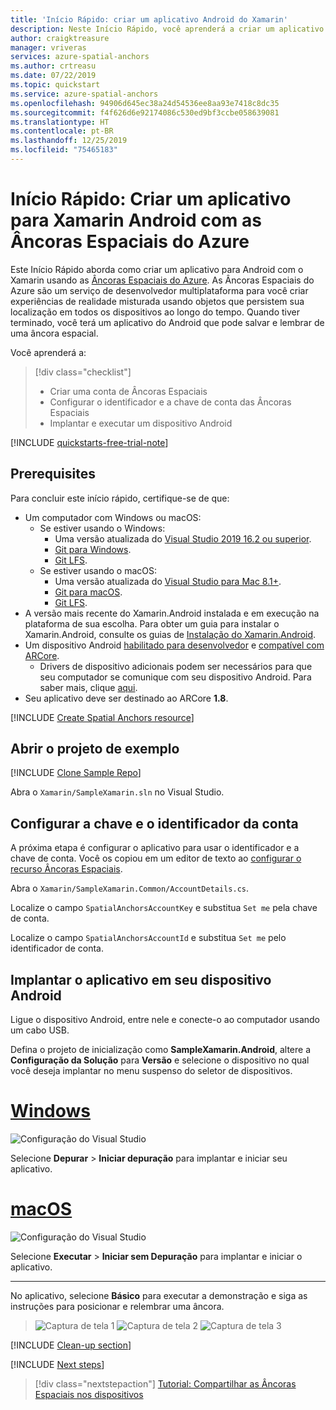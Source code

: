 ```yaml
---
title: 'Início Rápido: criar um aplicativo Android do Xamarin'
description: Neste Início Rápido, você aprenderá a criar um aplicativo do Android com o Xamarin usando as Âncoras Espaciais.
author: craigktreasure
manager: vriveras
services: azure-spatial-anchors
ms.author: crtreasu
ms.date: 07/22/2019
ms.topic: quickstart
ms.service: azure-spatial-anchors
ms.openlocfilehash: 94906d645ec38a24d54536ee8aa93e7418c8dc35
ms.sourcegitcommit: f4f626d6e92174086c530ed9bf3ccbe058639081
ms.translationtype: HT
ms.contentlocale: pt-BR
ms.lasthandoff: 12/25/2019
ms.locfileid: "75465183"
---
```

# <a name="quickstart-create-a-xamarin-android-app-with-azure-spatial-anchors"></a>Início Rápido: Criar um aplicativo para Xamarin Android com as Âncoras Espaciais do Azure

Este Início Rápido aborda como criar um aplicativo para Android com o Xamarin usando as [Âncoras Espaciais do Azure](../overview.md). As Âncoras Espaciais do Azure são um serviço de desenvolvedor multiplataforma para você criar experiências de realidade misturada usando objetos que persistem sua localização em todos os dispositivos ao longo do tempo. Quando tiver terminado, você terá um aplicativo do Android que pode salvar e lembrar de uma âncora espacial.

Você aprenderá a:

> [!div class="checklist"]
> * Criar uma conta de Âncoras Espaciais
> * Configurar o identificador e a chave de conta das Âncoras Espaciais
> * Implantar e executar um dispositivo Android

[!INCLUDE [quickstarts-free-trial-note](../../../includes/quickstarts-free-trial-note.md)]

## <a name="prerequisites"></a>Prerequisites

Para concluir este início rápido, certifique-se de que:
- Um computador com Windows ou macOS:
  - Se estiver usando o Windows:
    - Uma versão atualizada do <a href="https://www.visualstudio.com/downloads/" target="_blank">Visual Studio 2019 16.2 ou superior</a>.
    - <a href="https://git-scm.com/download/win" target="_blank">Git para Windows</a>.
    - <a href="https://git-lfs.github.com/">Git LFS</a>.
  - Se estiver usando o macOS:
    - Uma versão atualizada do <a href="https://docs.microsoft.com/visualstudio/mac/installation?view=vsmac-2019" target="_blank">Visual Studio para Mac 8.1+</a>.
    - <a href="https://git-scm.com/download/mac" target="_blank">Git para macOS</a>.
    - <a href="https://git-lfs.github.com/">Git LFS</a>.
- A versão mais recente do Xamarin.Android instalada e em execução na plataforma de sua escolha. Para obter um guia para instalar o Xamarin.Android, consulte os guias de [Instalação do Xamarin.Android](https://docs.microsoft.com/xamarin/android/get-started/installation/index).
- Um dispositivo Android <a href="https://developer.android.com/studio/debug/dev-options" target="_blank">habilitado para desenvolvedor</a> e <a href="https://developers.google.com/ar/discover/supported-devices" target="_blank">compatível com ARCore</a>.
  - Drivers de dispositivo adicionais podem ser necessários para que seu computador se comunique com seu dispositivo Android. Para saber mais, clique [aqui](https://developer.android.com/studio/run/device.html).
- Seu aplicativo deve ser destinado ao ARCore **1.8**.

[!INCLUDE [Create Spatial Anchors resource](../../../includes/spatial-anchors-get-started-create-resource.md)]

## <a name="open-the-sample-project"></a>Abrir o projeto de exemplo

[!INCLUDE [Clone Sample Repo](../../../includes/spatial-anchors-clone-sample-repository.md)]

Abra o `Xamarin/SampleXamarin.sln` no Visual Studio.

## <a name="configure-account-identifier-and-key"></a>Configurar a chave e o identificador da conta

A próxima etapa é configurar o aplicativo para usar o identificador e a chave de conta. Você os copiou em um editor de texto ao [configurar o recurso Âncoras Espaciais](#create-a-spatial-anchors-resource).

Abra o `Xamarin/SampleXamarin.Common/AccountDetails.cs`.

Localize o campo `SpatialAnchorsAccountKey` e substitua `Set me` pela chave de conta.

Localize o campo `SpatialAnchorsAccountId` e substitua `Set me` pelo identificador de conta.

## <a name="deploy-the-app-to-your-android-device"></a>Implantar o aplicativo em seu dispositivo Android

Ligue o dispositivo Android, entre nele e conecte-o ao computador usando um cabo USB.

Defina o projeto de inicialização como **SampleXamarin.Android**, altere a **Configuração da Solução** para **Versão** e selecione o dispositivo no qual você deseja implantar no menu suspenso do seletor de dispositivos.

# <a name="windowstabdeploy-windows"></a>[Windows](#tab/deploy-windows)

![Configuração do Visual Studio](./media/get-started-xamarin-android/visual-studio-windows-configuration.png)

Selecione **Depurar** > **Iniciar depuração** para implantar e iniciar seu aplicativo.

# <a name="macostabdeploy-macos"></a>[macOS](#tab/deploy-macos)

![Configuração do Visual Studio](./media/get-started-xamarin-android/visual-studio-macos-configuration.jpg)

Selecione **Executar** > **Iniciar sem Depuração** para implantar e iniciar o aplicativo.

---

No aplicativo, selecione **Básico** para executar a demonstração e siga as instruções para posicionar e relembrar uma âncora.

> ![Captura de tela 1](./media/get-started-xamarin-android/screenshot-1.jpg)
> ![Captura de tela 2](./media/get-started-xamarin-android/screenshot-2.jpg)
> ![Captura de tela 3](./media/get-started-xamarin-android/screenshot-3.jpg)

[!INCLUDE [Clean-up section](../../../includes/clean-up-section-portal.md)]

[!INCLUDE [Next steps](../../../includes/spatial-anchors-quickstarts-nextsteps.md)]

> [!div class="nextstepaction"]
> [Tutorial: Compartilhar as Âncoras Espaciais nos dispositivos](../tutorials/tutorial-share-anchors-across-devices.md)
